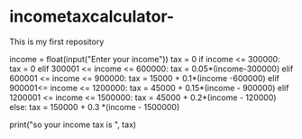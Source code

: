 # incometaxcalculator-
This is my first repository

income = float(input("Enter your income"))
tax = 0
if income <= 300000:
  tax = 0
elif 300001 <= income <= 600000:
  tax = 0.05*(income-300000)
elif 600001 <= income <= 900000:
  tax = 15000 + 0.1*(income -600000)
elif 900001<= income <= 1200000:
  tax = 45000 + 0.15*(income - 900000)
elif 1200001 <= income <= 1500000:
  tax = 45000 + 0.2*(income - 120000)
else:
  tax = 150000 + 0.3 *(income - 1500000)

print("so your income tax is ", tax)

